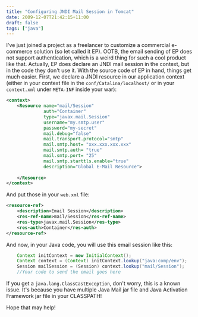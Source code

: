```yaml
---
title: "Configuring JNDI Mail Session in Tomcat"
date: 2009-12-07T21:42:15+11:00
draft: false
tags: ["java"]
---
```


I've just joined a project as a freelancer to customize a commercial e-commerce solution (so let called it EP). OOTB, the email sending of EP does not support authentication, which is a weird thing for such a cool product like that. Actually, EP does declare an JNDI mail session in the context, but in the code they don't use it. With the source code of EP in hand, things get much easier. First, we declare a JNDI resource in our application context (either in your context file in the `conf/Catalina/localhost/` or in your `context.xml` under `META-INF` inside your war):

```xml
<context>
    <Resource name="mail/Session" 
              auth="Container"
              type="javax.mail.Session"    
              username="my.smtp.user"
              password="my-secret"
              mail.debug="false"
              mail.transport.protocol="smtp"
              mail.smtp.host= "xxx.xxx.xxx.xxx"
              mail.smtp.auth= "true"
              mail.smtp.port= "25"
              mail.smtp.starttls.enable="true"
              description="Global E-Mail Resource">
              
    </Resource>
</context>
```

And put those in your `web.xml` file:

```xml
<resource-ref>
    <description>Email Session</description>
    <res-ref-name>mail/Session</res-ref-name>
    <res-type>javax.mail.Session</res-type>
    <res-auth>Container</res-auth>
</resource-ref>
```

And now, in your Java code, you will use this email session like this:
```java
    Context initContext = new InitialContext();
    Context context = (Context) initContext.lookup("java:comp/env");
    Session mailSession = (Session) context.lookup("mail/Session");
    //Your code to send the email goes here
```

If you get a `java.lang.ClassCastException`, don't worry, this is a known issue. It's because you have multiple Java Mail jar file and Java Activation Framework jar file in your CLASSPATH!

Hope that may help!